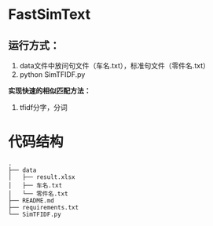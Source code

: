 # FastSimText

## 运行方式：

1. data文件中放问句文件（车名.txt），标准句文件（零件名.txt）
2. python SimTFIDF.py

**实现快速的相似匹配方法：**

1. tfidf分字，分词

# 代码结构

```
.
├── data
│   ├── result.xlsx
│   ├── 车名.txt
│   └── 零件名.txt
├── README.md
├── requirements.txt
└── SimTFIDF.py
```

